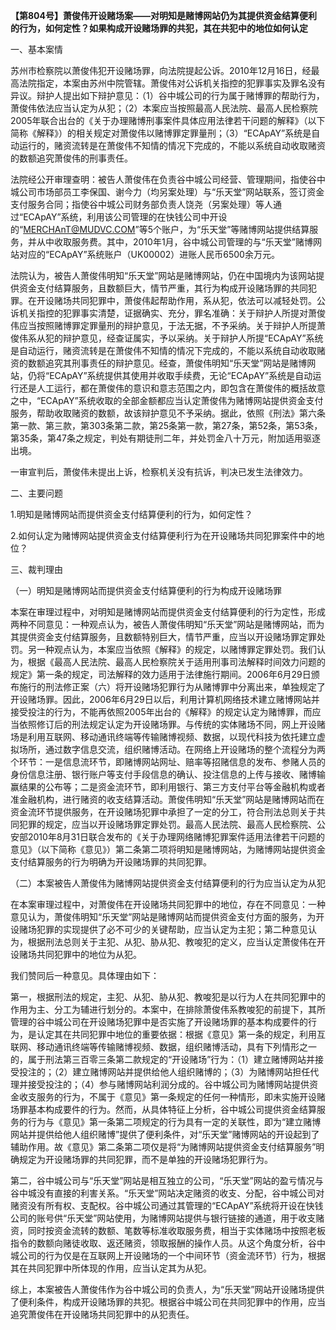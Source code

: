 **【第804号】萧俊伟开设赌场案——对明知是赌博网站仍为其提供资金结算便利的行为，如何定性？如果构成开设赌场罪的共犯，其在共犯中的地位如何认定**

一、基本案情

苏州市检察院以萧俊伟犯开设赌场罪，向法院提起公诉。2010年12月16日，经最高法院指定，本案由苏州中院管辖。萧俊伟对公诉机关指控的犯罪事实及罪名没有异议。辩护人提出如下辩护意见：（1）谷中城公司的行为属于赌博罪的帮助行为，萧俊伟依法应当认定为从犯；（2）本案应当按照最高人民法院、最高人民检察院2005年联合出台的《关于办理赌博刑事案件具体应用法律若干问题的解释》（以下简称《解释》）的相关规定对萧俊伟以赌博罪定罪量刑；（3）“ECApAY”系统是自动运行的，赌资流转是在萧俊伟不知情的情况下完成的，不能以系统自动收取赌资的数额追究萧俊伟的刑事责任。

法院经公开审理查明：被告人萧俊伟在负责谷中城公司经营、管理期间，指使谷中城公司市场部员工李保国、谢今力（均另案处理）与“乐天堂”网站联系，签订资金支付服务合同；指使谷中城公司财务部负责人饶尧（另案处理）等人通过“ECApAY”系统，利用该公司管理的在快钱公司中开设的“MERCHAnT@MUDVC.COM”等5个账户，为“乐天堂”等赌博网站提供结算服务，并从中收取服务费。其中，2010年1月，谷中城公司管理的与“乐天堂”赌博网站对应的“ECApAY”系统账户（UK00002）进账人民币6500余万元。

法院认为，被告人萧俊伟明知“乐天堂”网站是赌博网站，仍在中国境内为该网站提供资金支付结算服务，且数额巨大，情节严重，其行为构成开设赌场罪的共同犯罪。在开设赌场共同犯罪中，萧俊伟起帮助作用，系从犯，依法可以减轻处罚。公诉机关指控的犯罪事实清楚，证据确实、充分，罪名准确：关于辩护人所提对萧俊伟应当按照赌博罪定罪量刑的辩护意见，于法无据，不予采纳。关于辩护人所提萧俊伟系从犯的辩护意见，经查证属实，予以采纳。关于辩护人所提“ECApAY”系统是自动运行，赌资流转是在萧俊伟不知情的情况下完成的，不能以系统自动收取赌资的数额追究其刑事责任的辩护意见。经查，萧俊伟明知“乐天堂”网站是赌博网站，仍将“ECApAY”系统提供其使用并收取手续费，无论“ECApAY”系统是自动运行还是人工运行，都在萧俊伟的意识和意志范围之内，即包含在萧俊伟的概括故意之中，“ECApAY”系统收取的全部金额都应当认定萧俊伟为赌博网站提供资金支付服务，帮助收取赌资的数额，故该辩护意见不予采纳。据此，依照《刑法》第六条第一款、第三款，第303条第二款，第25条第一款，第27条，第52条，第53条，第35条，第47条之规定，判处有期徒刑二年，并处罚金八十万元，附加适用驱逐出境。

一审宣判后，萧俊伟未提出上诉，检察机关没有抗诉，判决已发生法律效力。

二、主要问题

1.明知是赌博网站而提供资金支付结算便利的行为，如何定性？

2.如何认定为赌博网站提供资金支付结算便利行为在开设赌场共同犯罪案件中的地位？

三、裁判理由

（一）明知是赌博网站而提供资金支付结算便利的行为构成开设赌场罪

本案在审理过程中，对明知是赌博网站而提供资金支付结算便利的行为定性，形成两种不同意见：一种观点认为，被告人萧俊伟明知“乐天堂”网站是赌博网站，而为其提供资金支付结算服务，且数额特别巨大，情节严重，应当以开设赌场罪定罪处罚。另一种观点认为，本案应当依照《解释》的规定，以赌博罪定罪处罚。我们认为，根据《最高人民法院、最高人民检察院关于适用刑事司法解释时间效力问题的规定》第一条的规定，司法解释的效力适用于法律施行期间。2006年6月29日颁布施行的刑法修正案（六）将开设赌场犯罪行为从赌博罪中分离出来，单独规定了开设赌场罪。因此，2006年6月29日以后，利用计算机网络技术建立赌博网站并接受投注的行为，不能再依照2005年出台的《解释》的规定认定为赌博罪，而应当依照修订后的刑法规定认定为开设赌场罪。与传统的实体赌场不同，网上开设赌场是利用互联网、移动通讯终端等传输赌博视频、数据，以现代科技为依托建立虚拟场所，通过数字信息交流，组织赌博活动。在网络上开设赌场的整个流程分为两个环节：一是信息流环节，即赌博网站网址、赔率等招赌信息的发布、参赌人员的身份信息注册、银行账户等支付手段信息的确认、投注信息的上传与接收、赌博输赢结果的公布等；二是资金流环节，即利用银行、第三方支付平台等金融机构或者准金融机构，进行赌资的收支结算活动。萧俊伟明知“乐天堂”网站是赌博网站而在资金流环节提供服务，在开设赌场犯罪中承担了一定的分工，符合刑法总则关于共同犯罪的规定，应当以开设赌场罪定罪处罚。最高人民法院、最高人民检察院、公安部2010年8月31日联合发布的《关于办理网络赌博犯罪案件适用法律若干问题的意见》（以下简称《意见》）第二条第二项将明知是赌博网站，为赌博网站提供资金支付结算服务的行为明确为开设赌场罪的共同犯罪。

（二）本案被告人萧俊伟为赌博网站提供资金支付结算便利的行为应当认定为从犯

在本案审理过程中，对萧俊伟在开设赌场共同犯罪中的地位，存在不同意见：一种意见认为，萧俊伟明知“乐天堂”网站是赌博网站而提供资金支付方面的服务，为开设赌场犯罪的实现提供了必不可少的关键帮助，应当认定为主犯；第二种意见认为，根据刑法总则关于主犯、从犯、胁从犯、教唆犯的定义，应当认定萧俊伟在开设赌场共同犯罪中的地位为从犯。

我们赞同后一种意见。具体理由如下：

第一，根据刑法的规定，主犯、从犯、胁从犯、教唆犯是以行为人在共同犯罪中的作用为主、分工为辅进行划分的。本案中，在排除萧俊伟系教唆犯的前提下，其所管理的谷中城公司在开设赌场犯罪中是否实施了开设赌场罪的基本构成要件的行为，是认定其在共同犯罪中地位的重要依据：根据《意见》第一条的规定，利用互联网、移动通讯终端等传输赌博视频、数据，组织赌博活动，具有下列情形之一的，属于刑法第三百零三条第二款规定的“开设赌场”行为：（1）建立赌博网站并接受投注的；（2）建立赌博网站并提供给他人组织赌博的；（3）为赌博网站担任代理并接受投注的；（4）参与赌博网站利润分成的。谷中城公司为赌博网站提供资金收支服务的行为，不属于《意见》第一条规定的任何一种情形，即未实施开设赌场罪基本构成要件的行为。然而，从具体特征上分析，谷中城公司提供资金结算服务的行为与《意见》第一条第二项规定的行为具有一定的关联性，即为“建立赌博网站并提供给他人组织赌博”提供了便利条件，对“乐天堂”赌博网站的开设起到了辅助作用。故《意见》第二条第二项仅是将“为赌博网站提供资金支付结算服务”明确规定为开设赌场罪的共同犯罪，而不是单独的开设赌场犯罪行为。

第二，谷中城公司与“乐天堂”网站是相互独立的公司，“乐天堂”网站的盈亏情况与谷中城没有直接的利害关系。“乐天堂”网站决定赌资的收支、分配，谷中城公司对赌资没有所有权、支配权。谷中城公司通过其管理的“ECApAY”系统将开设在快钱公司的账号供“乐天堂”网站使用，为赌博网站提供与银行链接的通道，用于收支赌资，同时按资金流转的数额、笔数等标准收取服务费，相当于实体赌场中按照老板指令的数额向赌徒收取、返还赌资，领取报酬的操作人员。从这个角度分析，谷中城公司的行为仅是在互联网上开设赌场的一个中间环节（资金流环节）行为，根据其在共同犯罪中所体现的作用，应当认定其为从犯。

综上，本案被告人萧俊伟作为谷中城公司的负责人，为“乐天堂”网站开设赌场提供了便利条件，构成开设赌场罪的共犯。根据谷中城公司在共同犯罪中的作用，应当追究萧俊伟在开设赌场共同犯罪中的从犯责任。